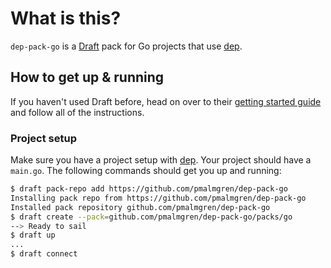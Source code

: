 # What is this?

`dep-pack-go` is a [Draft](https://github.com/Azure/draft) pack for Go projects that use [dep](https://github.com/golang/dep).

## How to get up & running

If you haven't used Draft before, head on over to their [getting started guide](https://github.com/Azure/draft/blob/master/docs/getting-started.md) and follow all of the instructions.

### Project setup

Make sure you have a project setup with [dep](https://github.com/golang/dep). Your project should have a `main.go`. The following commands should get you up and running:

```bash
$ draft pack-repo add https://github.com/pmalmgren/dep-pack-go
Installing pack repo from https://github.com/pmalmgren/dep-pack-go
Installed pack repository github.com/pmalmgren/dep-pack-go
$ draft create --pack=github.com/pmalmgren/dep-pack-go/packs/go
--> Ready to sail
$ draft up
...
$ draft connect
```
